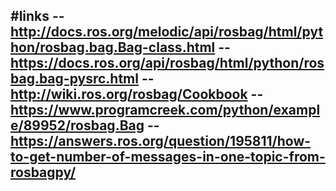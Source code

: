 #links
-- http://docs.ros.org/melodic/api/rosbag/html/python/rosbag.bag.Bag-class.html
-- https://docs.ros.org/api/rosbag/html/python/rosbag.bag-pysrc.html
-- http://wiki.ros.org/rosbag/Cookbook
-- https://www.programcreek.com/python/example/89952/rosbag.Bag
-- https://answers.ros.org/question/195811/how-to-get-number-of-messages-in-one-topic-from-rosbagpy/
-- 
